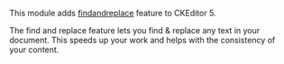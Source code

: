 This module adds [findandreplace](https://ckeditor.com/docs/ckeditor5/latest/features/find-and-replace.html)
feature to CKEditor 5.

The find and replace feature lets you find & replace any text in your document.
This speeds up your work and helps with the consistency of your content.

